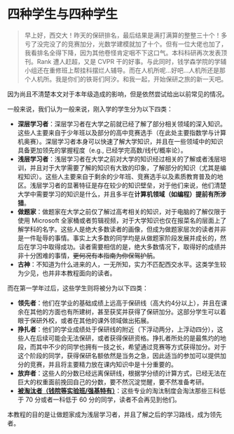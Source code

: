 # 四种学生与四种学生

> 早上好，西交大！昨天的保研排名，最后结果是满打满算的整整三十个！多亏了没完没了的竞赛加分，光数学建模就加了十个。但有一位大佬也加了，我看排名全得下降，因为其他卷怪肯定咽不下这口气。本科科研再次发表顶刊。Rank 遭人赶超，又是 CVPR 干的好事。与此同时，钱学森学院的学辅小组还在重修班上帮挂科摆烂人辅导。而在人机所呢...好吧...人机所还是那个人机所。我是你们的铁哥们阿汐。和我一起，开始保研之旅的新一天吧。

因为尚且不清楚本文对于本年级造成的影响，但是依然尝试给出以前常见的情况。

一般来说，我们认为一般来说，刚入学的学生分为以下四类：

- **深层学习者**：深层学习者在大学之前就已经了解了部分相关领域的深入知识。这些人主要来自于少年班以及部分的高中竞赛选手（在此处主要指数学与计算机奥赛）。深层学习者本身可以快速了解大学知识，并且在一些领域中的知识具备更加领先的掌握程度（e.g., 已经学完高数/线代/概率论）。
- **浅层学习者**：浅层学习者在大学之前对大学的知识经过相关的了解或者浅层培训，并且对于大学需要了解的知识有大致的印象，了解部分的知识（尤其是编程知识）。这些人主要来自于剩余的少年班、竞赛选手以及素质教育普及的地区。浅层学习者的显著特征是存在较少的知识壁垒，对于他们来说，他们清楚大学中需要学习的知识是什么，并且多半在**计算机领域（如编程）提前有所涉猎**。
- **做题家**：做题家在大学之前仅了解过高考相关的知识，对于电脑的了解仅限于使用 Microsoft 全家桶或者剪辑视频，对于大学知识也仅在报菜名的层面上了解学科的名字。这些人是绝大多数读者的画像，但成为做题家层次的读者并非是一件耻辱的事情。事实上大多数的同学均是从做题家阶段发展并成长的，然后在学习中取得成功。读者需要相信的是，绝大多数情况下，取得好的成绩并非十分困难的事情，<del>更何况有本指南为你保驾护航</del>。
- **古神**：不知道为什么进来的人，一无所知，实力不匹配西交水平。这类学生较为少见，也并非本教程面向的读者。

而在第一学年过后，这些学生则将被分为以下四类：

- **领先者**：他们在学业的基础成绩上远高于保研线（高大约4分以上），并且在课余在其他的方面也有所建树，甚至获奖并获得了保研加分。这部分学生可以着眼于保研外校，或者在其他的课外领域做出拓展。
- **挣扎者**：他们的学业成绩处于保研线的附近（下浮动两分，上浮动四分），这些人在后续可能会无法保研，或者获得保研资格。挣扎者所处的是最焦灼的地段，而其中不少的同学也拥有一技之长，希望通过竞赛等方式获得加分。对于这个阶段的同学，获得保研名额依然是当务之急，因此适当的参加可以提供加分的竞赛，并且将主要精力放在课内知识中是十分重要的。
- **放弃者**：这些人的分数已经远离保研线，根据学分绩的计算方式，已经无法在巨大的权重面前挽回自己的分数，要不然沉淀觉醒，要不然准备考研。
- <u>**被淘汰者（钱院等实验班/强基特有）**</u>：这些专业的淘汰制度会淘汰那些三科低于 70 分或者一科低于 60 分的同学，读者不会再见到他们。

本教程的目的是让做题家成为浅层学习者，并且了解之后的学习路线，成为领先者。
